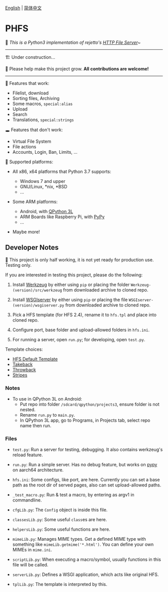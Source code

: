 [English](./README.md) | [简体中文](./README-zh-CN.md)

# PHFS
💫 *This is a Python3 implementation of rejetto's [HTTP File Server](https://github.com/rejetto/hfs2)~*

----
🏗 Under construction...

🎉 Please help make this project grow. **All contributions are welcome!**

----

👏 Features that work:

- Filelist, download
- Sorting files, Archiving
- Some macros, `special:alias`
- Upload
- Search
- Translations, `special:strings`

🕳 Features that don't work:

- Virtual File System
- File actions
- Accounts, Login, Ban, Limits, ...

🍉 Supported platforms:

- All x86, x64 platforms that Python 3.7 supports:
  - Windows 7 and upper
  - GNU/Linux, *nix, *BSD
  - ...

- Some ARM platforms:
  - Android, with [QPython 3L](https://www.qpython.org/)
  - ARM Boards like Raspberry Pi, with [PyPy](https://www.pypy.org/)
  - ...

- Maybe more!

## Developer Notes

👀 This project is only half working, it is not yet ready for production use. Testing only.

If you are interested in testing this project, please do the following:

1. Install [Werkzeug](https://pypi.org/project/Werkzeug/#files) by either using `pip` or placing the folder `Werkzeug-(version)/src/werkzeug` from downloaded archive to cloned repo.

2. Install [WSGIserver](https://pypi.org/project/WSGIserver/#files) by either using `pip` or placing the file `WSGIserver-(version)/wsgiserver.py` from downloaded archive to cloned repo.

3. Pick a HFS template (for HFS 2.4), rename it to `hfs.tpl` and place into cloned repo.

4. Configure port, base folder and upload-allowed folders in `hfs.ini`.

5. For running a server, open `run.py`; for developing, open `test.py`.

Template choices:

- [HFS Default Template](https://github.com/rejetto/hfs2/raw/master/default.tpl)
- [Takeback](https://github.com/NaitLee/Takeback-HFS-Template/releases/latest)
- [Throwback](http://rejetto.com/forum/index.php?topic=12055.0)
- [Stripes](http://rejetto.com/forum/index.php?topic=13415.0)

### Notes

- To use in QPython 3L on Android:
  - Put repo into folder `/sdcard/qpython/projects3`, ensure folder is not nested.
  - Rename `run.py` to `main.py`.
  - In QPython 3L app, go to Programs, in Projects tab, select repo name then run.

### Files

- `test.py`: Run a server for testing, debugging. It also contains werkzeug's reload feature.
- `run.py`: Run a simple server. Has no debug feature, but works on [pypy](https://www.pypy.org/) on aarch64 architecture.
- `hfs.ini`: Some configs, like port, are here. Currently you can set a base path as the root dir of served pages, also can set upload-allowed paths.

- `_test_macro.py`: Run & test a macro, by entering as argv1 in commandline.

- `cfgLib.py`: The `Config` object is inside this file.
- `classesLib.py`: Some useful `class`es are here.
- `helpersLib.py`: Some useful functions are here.
- `mimeLib.py`: Manages MIME types. Get a defined MIME type with something like `mimeLib.getmime('*.html')`. You can define your own MIMEs in `mime.ini`.
- `scriptLib.py`: When executing a macro/symbol, usually functions in this file will be called.
- `serverLib.py`: Defines a WSGI application, which acts like original HFS.
- `tplLib.py`: The template is interpreted by this.
